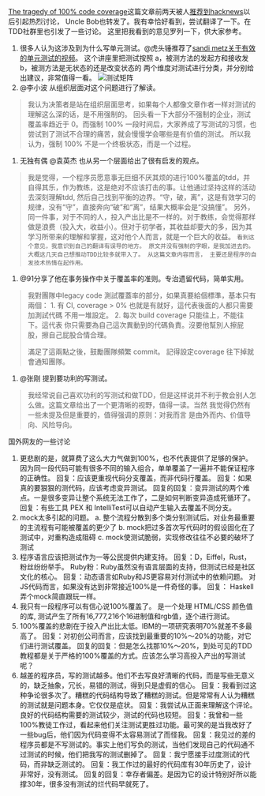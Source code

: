 [The tragedy of 100% code coverage](https://news.ycombinator.com/item?id=14297289)这篇文章前两天被人[推荐到hacknews](https://news.ycombinator.com/item?id=14297289)以后引起热烈讨论， Uncle Bob也转发了。我有幸恰好看到，尝试翻译了一下。在TDD社群里也引发了一些讨论。
这里把我看到的意见罗列一下，供大家参考。
1. 很多人认为这涉及到为什么写单元测试。@虎头锤推荐了[sandi metz关于有效的单元测试的视频](https://www.youtube.com/watch?v=URSWYvyc42M)。
这个讲座里把测试按照
    a，被测方法的发起方和接收发
    b，被测方法是无状态的还是改变状态的
两个维度对测试进行分类，并分别给出建议，非常值得一看。
![测试矩阵](http://upload-images.jianshu.io/upload_images/2453618-db648778e1996ebb.jpg?imageMogr2/auto-orient/strip%7CimageView2/2/w/1080/q/50)
1. @李小波 从组织层面对这个问题进行了解读。
>我认为决策者是站在组织层面思考，如果每个人都像文章作者一样对测试的理解这么深的话，是不用强制的。
回头看一下大部分不强制的企业，测试覆盖率趋近于 0。而强制 100% 一段时间后，大家养成了写测试的习惯，也尝试到了测试不合理的痛苦，就会慢慢学会哪些是有价值的测试。
所以我认为，强制 100% 不是一个终极状态，而是一个过程。
1. 无独有偶 @袁英杰 也从另一个层面给出了很有启发的观点。
>我是觉得，一个程序员愿意事无巨细不厌其烦的进行100%覆盖的tdd，并自得其乐，作为教练，这是绝对不应该打击的事。让他通过坚持这样的活动去深刻理解tdd, 然后自己找到平衡的边界。“守，破，离”，这是有效学习的规律，没有“守”，直接奔向“破”和“离”，结果大概率会是“没搞懂”。
另外，同一件事，对于不同的人，投入产出比是不一样的。对于教练，会觉得那样做是浪费（投入大，收益小）。但对于初学者，其收益却要大的多，因为其学习所带来的理解和掌握，这对他个人而言，就是一个巨大的收益。
`看到这个意见，我意识到自己的翻译有误导的地方。
原文并没有强制的字眼，是我加进去的。
大概这几天自己想推动TDD比较多就带入了。
从这篇文章内容而言，
主要还是程序的自发技术热情在起作用。`
1. @91分享了他在事务操作中关于覆盖率的准则。专治遗留代码，简单实用。
>我對團隊中legacy code 測試覆蓋率的部分，如果真要給個標準，基本只有兩個：
    1. 有 CI, coverage > 0%
    也就是有就好，這代表後面的人都只需要加測試代碼 不用一堆設定。
    2. 每次 build coverage 只能往上，不能往下。這代表 你只需要為自己這次異動到的代碼負責。沒要他幫別人擦屁股，擦自己屁股合情合理。
>
>滿足了這兩點之後，鼓勵團隊頻繁 commit。
記得設定coverage 往下掉就會通知團隊。
1. @张刚 提到要功利的写测试。
>我经常说自己喜欢功利的写测试和做TDD，但是这样说并不利于教会别人怎么做。这篇文章给出了一个更清晰的视野，值得一读。当然 我觉得仍然有一些未提及但是重要的，值得强调的原则：对我而言 是由外而内、价值导向、风险导向。

国外网友的一些讨论
1. 更悲剧的是，就算费了这么大力气做到100%，也不代表提供了足够的保护。因为同一段代码可能有很多不同的输入组合，单单覆盖了一遍并不能保证程序的正确性。
  回复：应该更重视代码分支覆盖，而非代码行覆盖。
  回复：如果真的要狠狠的测代码，应该考虑变异测试。
  回复的回复：变异测试的两个难点。一是很多变异让整个系统无法工作了，二是如何判断变异造成死循环了。
  回复：有些工具 PEX 和 IntelliTest可以自动产生输入去覆盖不同分支。
1. mock太多引起的问题。
  a. 整个流程分散到多个类分别测试后。对业务最重要的主流程有可能被覆盖的更少了
  b. mock把过多首次写代码时的假设固化在了测试中，对重构造成阻碍
  c. mock使测试脆弱，实现修改往往不必要的破坏了测试
1. 程序语言应该把测试作为一等公民提供内建支持。
    回复：D，Eiffel，Rust，粉丝纷纷举手。
    Ruby粉：Ruby虽然没有语言层面的支持，但测试已经是社区文化的核心。
    回复：动态语言如Ruby和JS更容易对付测试中的依赖问题。
    对JS代码而言，如果没有达到非常接近100%是一件奇怪的事。
    回复： Haskell弄个mock简直跟玩一样。
1. 我只有一段程序可以有信心说100%覆盖了。 是一个处理 HTML/CSS 颜色值的库, 测试产生了所有16,777,216个16进制值和rgb值，逐个进行测试。
1. 100%覆盖的悲剧在于投入产出比太低。IBM的一项研究表明70%就差不多最高了。
  回复：对初创公司而言，应该找到最重要的10%～20%的功能，对它们进行测试覆盖。
  回复的回复：但是怎么找那10%～20%，到处可见的TDD教程都是关于严格的100%覆盖的方式。应该怎么学习高投入产出的写测试呢？
1. 越差的程序员，写的测试越多。他们不去写良好清晰的代码，而是写些无意义的，缺乏抽象，冗长，易错的测试，得到只是虚假的信心。
    回复：我看到过这种争论很多次了。糟糕的代码结构导致了糟糕的测试。但是常常有人认为糟糕的测试就是问题本身。它仅仅是症状。
    回复：我尝试从正面来理解这个评论。良好的代码结构需要的测试较少，测试的代码也较短。
    回复：我曾和一些100%教徒工作过，看起来他们关注测试更胜过功能。最可笑的是当我改好了一些bug后，他们因为代码变得不太容易测试了而怪我。
    回复：我见过的差的程序员都是不写测试的。事实上他们写负的测试，当他们发现自己的代码通不过测试的时候，他们把我写的测试删掉了。
    回复：我宁愿接手过度测试的代码，而非缺乏测试的。
    回复：我工作过的最好的代码库有30年历史了，设计非常好，没有测试。
    回复的回复：幸存者偏差。是因为它的设计特别好所以能撑30年，很多没有测试的烂代码早就死了。
